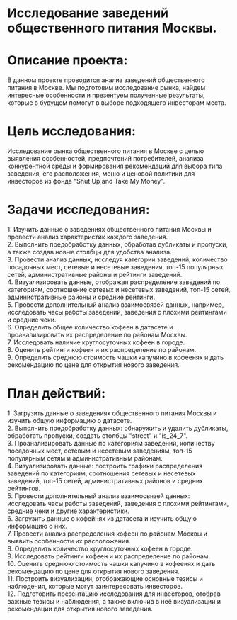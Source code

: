 # **Исследование заведений общественного питания Москвы.**

# Описание проекта:

В данном проекте проводится анализ заведений общественного питания в Москве. Мы подготовим исследование рынка, найдем интересные особенности и презентуем полученные результаты, которые в будущем помогут в выборе подходящего инвесторам места.

# Цель исследования:

Исследование рынка общественного питания в Москве с целью выявления особенностей, предпочтений потребителей, анализа конкурентной среды и формирования рекомендаций для выбора типа заведения, его расположения, меню и ценовой политики для инвесторов из фонда "Shut Up and Take My Money".

# Задачи исследования:

1\. Изучить данные о заведениях общественного питания Москвы и провести анализ характеристик каждого заведения.  
2\. Выполнить предобработку данных, обработав дубликаты и пропуски, а также создав новые столбцы для удобства анализа.  
3\. Провести анализ данных, исследуя категории заведений, количество посадочных мест, сетевые и несетевые заведения, топ-15 популярных сетей, административные районы и рейтинги заведений.  
4\. Визуализировать данные, отображая распределение заведений по категориям, соотношение сетевых и несетевых заведений, топ-15 сетей, административные районы и средние рейтинги.  
5\. Провести дополнительный анализ взаимосвязей данных, например, исследовать часы работы заведений, заведения с плохими рейтингами и средние чеки.  
6\. Определить общее количество кофеен в датасете и проанализировать их распределение по районам Москвы.  
7\. Исследовать наличие круглосуточных кофеен в городе.  
8\. Оценить рейтинги кофеен и их распределение по районам.  
9\. Определить среднюю стоимость чашки капучино в кофеенях и дать рекомендацию по цене для открытия нового заведения.

# План действий:

1\. Загрузить данные о заведениях общественного питания Москвы и изучить общую информацию о датасете.  
2\. Выполнить предобработку данных: обнаружить и удалить дубликаты, обработать пропуски, создать столбцы "street" и "is\_24\_7".  
3\. Проанализировать данные по категориям заведений, количеству посадочных мест, сетевым и несетевым заведениям, топ-15 популярным сетям и административным районам.  
4\. Визуализировать данные: построить графики распределения заведений по категориям, соотношения сетевых и несетевых заведений, топ-15 сетей, административных районов и средних рейтингов.  
5\. Провести дополнительный анализ взаимосвязей данных: исследовать часы работы заведений, заведения с плохими рейтингами, средние чеки и другие характеристики.  
6\. Загрузить данные о кофейнях из датасета и изучить общую информацию о них.  
7\. Провести анализ распределения кофеен по районам Москвы и выявить особенности их расположения.  
8\. Определить количество круглосуточных кофеен в городе.  
9\. Исследовать рейтинги кофеен и их распределение по районам.  
10\. Оценить среднюю стоимость чашки капучино в кофеенях и дать рекомендацию по цене для открытия нового заведения.  
11\. Построить визуализации, отображающие основные тезисы и наблюдения, которые могут заинтересовать инвесторов.  
12\. Подготовить презентацию исследования для инвесторов, отобрав важные тезисы и наблюдения, а также включив в неё визуализации и рекомендации для открытия нового заведения.


